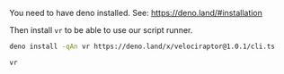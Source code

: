 You need to have deno installed. See: https://deno.land/#installation

Then install `vr` to be able to use our script runner.

```bash
deno install -qAn vr https://deno.land/x/velociraptor@1.0.1/cli.ts

vr
```

